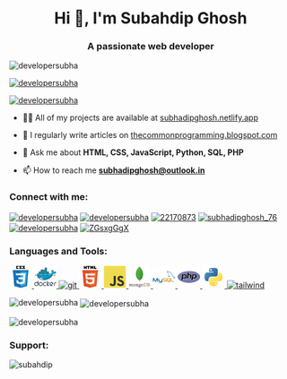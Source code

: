 <h1 align="center">Hi 👋, I'm Subahdip Ghosh</h1>
<h3 align="center">A passionate web developer</h3>

<p align="left"> <img src="https://komarev.com/ghpvc/?username=developersubha&label=Profile%20views&color=0e75b6&style=flat" alt="developersubha" /> </p>

<p align="left"> <a href="https://github.com/ryo-ma/github-profile-trophy"><img src="https://github-profile-trophy.vercel.app/?username=developersubha&theme=onedark" alt="developersubha" /></a> </p>

<p align="left"> <a href="https://twitter.com/developersubha" target="blank"><img src="https://img.shields.io/twitter/follow/developersubha?logo=twitter&style=for-the-badge" alt="developersubha" /></a> </p>

- 👨‍💻 All of my projects are available at [subhadipghosh.netlify.app](https://subhadipghosh.netlify.app)

- 📝 I regularly write articles on [thecommonprogramming.blogspot.com](https://thecommonprogramming.blogspot.com/)

- 💬 Ask me about **HTML, CSS, JavaScript, Python, SQL, PHP**

- 📫 How to reach me **subhadipghosh@outlook.in**

<h3 align="left">Connect with me:</h3>
<p align="left">
<a href="https://twitter.com/developersubha" target="blank"><img align="center" src="https://raw.githubusercontent.com/rahuldkjain/github-profile-readme-generator/master/src/images/icons/Social/twitter.svg" alt="developersubha" height="30" width="40" /></a>
<a href="https://linkedin.com/in/developersubha" target="blank"><img align="center" src="https://raw.githubusercontent.com/rahuldkjain/github-profile-readme-generator/master/src/images/icons/Social/linked-in-alt.svg" alt="developersubha" height="30" width="40" /></a>
<a href="https://stackoverflow.com/users/22170873" target="blank"><img align="center" src="https://raw.githubusercontent.com/rahuldkjain/github-profile-readme-generator/master/src/images/icons/Social/stack-overflow.svg" alt="22170873" height="30" width="40" /></a>
<a href="https://instagram.com/developersubha" target="blank"><img align="center" src="https://raw.githubusercontent.com/rahuldkjain/github-profile-readme-generator/master/src/images/icons/Social/instagram.svg" alt="subhadipghosh_76" height="30" width="40" /></a>
<a href="https://www.leetcode.com/developersubha" target="blank"><img align="center" src="https://raw.githubusercontent.com/rahuldkjain/github-profile-readme-generator/master/src/images/icons/Social/leet-code.svg" alt="developersubha" height="30" width="40" /></a>
<a href="https://discord.gg/ZGsxgGgX" target="blank"><img align="center" src="https://raw.githubusercontent.com/rahuldkjain/github-profile-readme-generator/master/src/images/icons/Social/discord.svg" alt="ZGsxgGgX" height="30" width="40" /></a>
</p>

<h3 align="left">Languages and Tools:</h3>
<p align="left"> <a href="https://www.w3schools.com/css/" target="_blank" rel="noreferrer"> <img src="https://raw.githubusercontent.com/devicons/devicon/master/icons/css3/css3-original-wordmark.svg" alt="css3" width="40" height="40"/> </a> <a href="https://www.docker.com/" target="_blank" rel="noreferrer"> <img src="https://raw.githubusercontent.com/devicons/devicon/master/icons/docker/docker-original-wordmark.svg" alt="docker" width="40" height="40"/> </a> <a href="https://git-scm.com/" target="_blank" rel="noreferrer"> <img src="https://www.vectorlogo.zone/logos/git-scm/git-scm-icon.svg" alt="git" width="40" height="40"/> </a> <a href="https://www.w3.org/html/" target="_blank" rel="noreferrer"> <img src="https://raw.githubusercontent.com/devicons/devicon/master/icons/html5/html5-original-wordmark.svg" alt="html5" width="40" height="40"/> </a> <a href="https://developer.mozilla.org/en-US/docs/Web/JavaScript" target="_blank" rel="noreferrer"> <img src="https://raw.githubusercontent.com/devicons/devicon/master/icons/javascript/javascript-original.svg" alt="javascript" width="40" height="40"/> </a> <a href="https://www.mongodb.com/" target="_blank" rel="noreferrer"> <img src="https://raw.githubusercontent.com/devicons/devicon/master/icons/mongodb/mongodb-original-wordmark.svg" alt="mongodb" width="40" height="40"/> </a> <a href="https://www.mysql.com/" target="_blank" rel="noreferrer"> <img src="https://raw.githubusercontent.com/devicons/devicon/master/icons/mysql/mysql-original-wordmark.svg" alt="mysql" width="40" height="40"/> </a> <a href="https://www.php.net" target="_blank" rel="noreferrer"> <img src="https://raw.githubusercontent.com/devicons/devicon/master/icons/php/php-original.svg" alt="php" width="40" height="40"/> </a> <a href="https://www.python.org" target="_blank" rel="noreferrer"> <img src="https://raw.githubusercontent.com/devicons/devicon/master/icons/python/python-original.svg" alt="python" width="40" height="40"/> </a> <a href="https://tailwindcss.com/" target="_blank" rel="noreferrer"> <img src="https://www.vectorlogo.zone/logos/tailwindcss/tailwindcss-icon.svg" alt="tailwind" width="40" height="40"/> </a> </p>


<p><img align="left" src="https://github-readme-stats.vercel.app/api/top-langs?username=developersubha&show_icons=true&locale=en&layout=compact" alt="developersubha" /></p>

<p>&nbsp;<img align="center" style= "height: 140px;" src="https://github-readme-stats.vercel.app/api?username=developersubha&show_icons=true&locale=en" alt="developersubha" /></p>

<p><img align="center" style= "height: 140px;" src="https://github-readme-streak-stats.herokuapp.com/?user=developersubha&" alt="developersubha" /></p>

<h3 align="left">Support:</h3>

<p><a href="https://www.buymeacoffee.com/subahdip"> <img align="left" src="https://cdn.buymeacoffee.com/buttons/v2/default-yellow.png" height="50" width="210" alt="subahdip" /></a></p><br><br>
